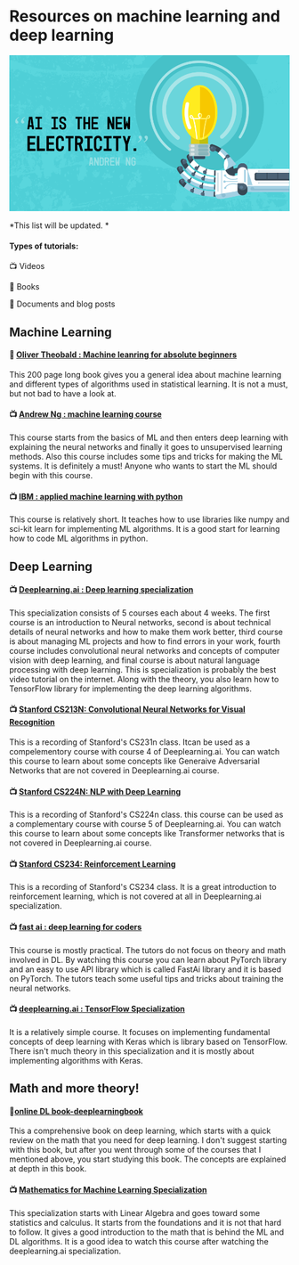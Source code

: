 # Resources on machine learning and deep learning 

![](pic.png)

*This list will be updated. *

#### Types of tutorials:

:tv: Videos

:orange_book: Books

:page_facing_up: Documents and blog posts

## Machine Learning

#### :orange_book: [Oliver Theobald : Machine leanring for absolute beginners](https://www.amazon.com/Machine-Learning-Absolute-Beginners-Introduction-ebook/dp/B06VXKBLNG)

This 200 page long book gives you a general idea about machine learning and different types of algorithms used in statistical learning. It is not a must, but not bad to have a look at.

#### :tv: [Andrew Ng : machine learning course](https://www.coursera.org/learn/machine-learning)
This course starts from the basics of ML and then enters deep learning with explaining the neural networks and finally it goes to unsupervised learning methods. Also this course includes some tips and tricks for making the ML systems. It is definitely a must! Anyone who wants to start the ML should begin with this course.

#### :tv: [IBM : applied machine learning with python](https://www.coursera.org/learn/machine-learning)
This course is relatively short. It teaches how to use libraries like numpy and sci-kit learn for implementing ML algorithms. It is a good start for learning how to code ML algorithms in python.

## Deep Learning

#### :tv: [Deeplearning.ai : Deep learning specialization](https://www.coursera.org/specializations/deep-learning)
This specialization consists of 5 courses each about 4 weeks. The first course is an introduction to Neural networks, second is about technical details of neural networks and how to make them work better, third course is about managing ML projects and how to find errors in your work, fourth course includes convolutional neural networks and concepts of computer vision with deep learning, and final course is about natural language processing with deep learning. This is specialization is probably the best video tutorial on the internet. Along with the theory, you also learn how to TensorFlow library for implementing the deep learning algorithms. 

#### :tv: [Stanford CS213N: Convolutional Neural Networks for Visual Recognition](https://www.youtube.com/watch?v=vT1JzLTH4G4&list=PL3FW7Lu3i5JvHM8ljYj-zLfQRF3EO8sYv)
This is a recording of Stanford's CS231n class. Itcan be used as a compelementory course with course 4 of Deeplearning.ai. You can watch this course to learn about some concepts like Generaive Adversarial Networks that are not covered in Deeplearning.ai course.

#### :tv: [Stanford CS224N: NLP with Deep Learning ](https://www.youtube.com/watch?v=8rXD5-xhemo)
This is a recording of Stanford's CS224n class. this course can be used as a complementary course with course 5 of Deeplearning.ai. You can watch this course to learn about some concepts like Transformer networks that is not covered in Deeplearning.ai course.

#### :tv: [Stanford CS234: Reinforcement Learning](https://www.youtube.com/watch?v=FgzM3zpZ55o)
This is a recording of Stanford's CS234 class. It is a great introduction to reinforcement learning, which is not covered at all in Deeplearning.ai specialization.

#### :tv: [fast ai : deep learning for coders](https://course.fast.ai/)
This course is mostly practical. The tutors do not focus on theory and math involved in DL. By watching this course you can learn about PyTorch library and an easy to use API library which is called FastAi library and it is based on PyTorch. The tutors teach some useful tips and tricks about training the neural networks.

#### :tv: [deeplearning.ai : TensorFlow Specialization](https://www.coursera.org/collections/tensorflow-deeplearning-ai)
It is a relatively simple course. It focuses on implementing fundamental concepts of deep learning with Keras which is library based on TensorFlow. There isn't much theory in this specialization and it is mostly about implementing algorithms with Keras.

## Math and more theory!

#### :orange_book:[online DL book-deeplearningbook](http://www.deeplearningbook.org/)
This a comprehensive book on deep learning, which starts with a quick review on the math that you need for deep learning. I don't suggest starting with this book, but after you went through some of the courses that I mentioned above, you start studying this book. The concepts are explained at depth in this book.

#### :tv: [Mathematics for Machine Learning Specialization](https://www.coursera.org/specializations/mathematics-machine-learning)
This specialization starts with Linear Algebra and goes toward some statistics and calculus. It starts from the foundations and it is not that hard to follow. It gives a good introduction to the math that is behind the ML and DL algorithms. It is a good idea to watch this course after watching the deeplearning.ai specialization.
